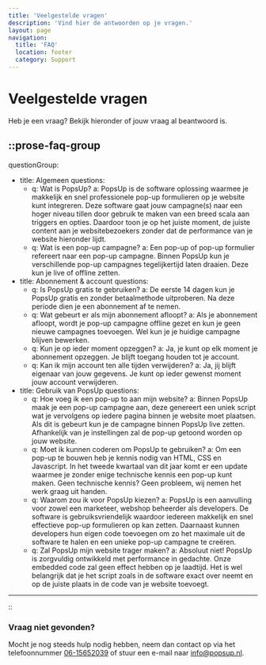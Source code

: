 ```yaml
---
title: 'Veelgestelde vragen'
description: 'Vind hier de antwoorden op je vragen.'
layout: page
navigation:
  title: 'FAQ'
  location: footer
  category: Support
---
```


# Veelgestelde vragen

Heb je een vraag? Bekijk hieronder of jouw vraag al beantwoord is.

<!-- prettier-ignore-start -->

::prose-faq-group
---
questionGroup:
  - title: Algemeen
    questions:
      - q: Wat is PopsUp?
        a: PopsUp is de software oplossing waarmee je makkelijk en snel professionele
          pop-up formulieren op je website kunt integreren. Deze software gaat
          jouw campagne(s) naar een hoger niveau tillen door gebruik te maken
          van een breed scala aan triggers en opties. Daardoor toon je op het
          juiste moment, de juiste content aan je websitebezoekers zonder dat de
          performance van je website hieronder lijdt.
      - q: Wat is een pop-up campagne?
        a: Een pop-up of pop-up formulier refereert naar een pop-up campagne. Binnen
          PopsUp kun je verschillende pop-up campagnes tegelijkertijd laten
          draaien. Deze kun je live of offline zetten.
  - title: Abonnement & account
    questions:
      - q: Is PopsUp gratis te gebruiken?
        a: De eerste 14 dagen kun je PopsUp gratis en zonder betaalmethode uitproberen. Na deze periode dien je een abonnement af te nemen.
      - q: Wat gebeurt er als mijn abonnement afloopt?
        a: Als je abonnement afloopt, wordt je pop-up campagne offline gezet en kun je geen nieuwe campagnes toevoegen. Wel kun je je huidige campagne blijven bewerken.
      - q: Kun je op ieder moment opzeggen?
        a: Ja, je kunt op elk moment je abonnement opzeggen. Je blijft toegang houden tot je account.
      - q: Kan ik mijn account ten alle tijden verwijderen?
        a: Ja, jij blijft eigenaar van jouw gegevens. Je kunt op ieder gewenst moment jouw account verwijderen.
  - title: Gebruik van PopsUp
    questions:
      - q: Hoe voeg ik een pop-up to aan mijn website?
        a: Binnen PopsUp maak je een pop-up campagne aan, deze genereert een uniek script wat je vervolgens op iedere pagina binnen je website moet plaatsen. Als dit is gebeurt kun je de campagne binnen PopsUp live zetten. Afhankelijk van je instellingen zal de pop-up getoond worden op jouw website.
      - q: Moet ik kunnen coderen om PopsUp te gebruiken?
        a: Om een pop-up te bouwen heb je kennis nodig van HTML, CSS en Javascript. In het tweede kwartaal van dit jaar komt er een update waarmee je zonder enige technische kennis een pop-up kunt maken. Geen technische kennis? Geen probleem, wij nemen het werk graag uit handen.
      - q: Waarom zou ik voor PopsUp kiezen?
        a: PopsUp is een aanvulling voor zowel een marketeer, webshop beheerder als developers. De software is gebruiksvriendelijk waardoor iedereen makkelijk en snel effectieve pop-up formulieren op kan zetten. Daarnaast kunnen developers hun eigen code toevoegen om zo het maximale uit de software te halen en een unieke pop-up campagne te creëren.
      - q: Zal PopsUp mijn website trager maken?
        a: Absoluut niet! PopsUp is zorgvuldig ontwikkeld met performance in gedachte. Onze embedded code zal geen effect hebben op je laadtijd. Het is wel belangrijk dat je het script zoals in de software exact over neemt en op de juiste plaats in de code van je website toevoegt.
---
::
<!-- prettier-ignore-end -->

### Vraag niet gevonden?

Mocht je nog steeds hulp nodig hebben, neem dan contact op via het telefoonnummer [06-15652039](tel:0615652039) of stuur een e-mail naar [info@popsup.nl](mailto:info@popsup.nl).
